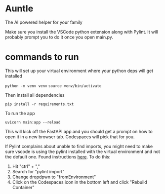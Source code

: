 # AuntIe
The AI powered helper for your family

Make sure you install the VSCode python extension along with Pylint.  It will probably prompt you to do it once you open main.py.

# commands to run

This will set up your virtual environment where your python deps will get installed

`python -m venv venv`
`source venv/bin/activate`

Then install all dependencies

`pip install -r requirements.txt`

To run the app

`uvicorn main:app --reload`

This will kick off the FastAPI app and you should get a prompt on how to open it in a new browser tab.  Codespaces will pick that for you.

If Pylint complains about unable to find imports, you might need to make sure vscode is using the pylint installed with the virtual environment and not the default one.  Found instructions [here](https://github.com/orgs/community/discussions/46885). To do this:

1. Hit "ctrl" + ","
2. Search for "pylint import"
3. Change dropdpwn to "fromEnvironment"
4. Click on the Codespaces icon in the bottom left and click "Rebuild Container"

